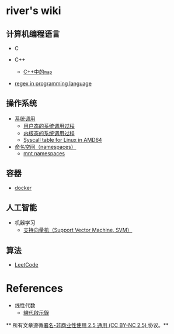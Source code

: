 <!-- TITLE: Home -->
<!-- SUBTITLE: A quick summary of Home -->

# river's wiki

## 计算机编程语言

- C
- C++
	- [C++中的`map`](programming-language/c++/map)

- [regex in programming language](programming-language/regex)

## 操作系统

- [系统调用](/operation-system/syscall)
	* [用户态的系统调用过程](/operation-system/syscall/user-space)
	* [内核态的系统调用过程](/operation-system/syscall/kernel-space)
	* [Syscall table for Linux in AMD64](/operation-system/syscall/syscall-table-for-Linux-in-AMD64)
- [命名空间（namespaces）](/namespaces)
	- [mnt namespaces](/namespaces/mnt-namespaces)

## 容器

- [docker](/container/docker)

## 人工智能
- 机器学习
  - [支持向量机（Support Vector Machine, SVM）](/artificial-intelligence/machine-learning/svm)

## 算法
- [LeetCode](/algorithm/leetcode)

# References
- 线性代数
	- [線代啟示錄](https://ccjou.wordpress.com/)
 
** 所有文章遵循[署名-非商业性使用 2.5 通用 (CC BY-NC 2.5) ](https://creativecommons.org/licenses/by-nc/2.5/deed.zh)协议。**